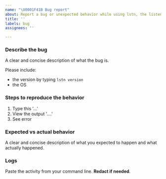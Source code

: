 ```yaml
---
name: "\U0001F41B Bug report"
about: Report a bug or unexpected behavior while using lstn, the listen.dev CLI
title: ''
labels: bug
assignees: ''

---
```


### Describe the bug

A clear and concise description of what the bug is.

Please include:

- the version by typing `lstn version`
- the OS

### Steps to reproduce the behavior

1. Type this '...'
2. View the output '....'
3. See error

### Expected vs actual behavior

A clear and concise description of what you expected to happen and what actually happened.

### Logs

Paste the activity from your command line. **Redact if needed**.